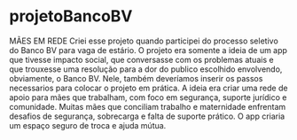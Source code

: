 # projetoBancoBV
MÃES EM REDE
Criei esse projeto quando participei do processo seletivo do Banco BV para vaga de estário. O projeto era somente a ideia de um app que tivesse impacto social, que conversasse com os problemas atuais e que trouxesse uma resolução para a dor do publico escolhido envolvendo, obviamente, o Banco BV. Nele, também deveríamos inserir os passos necessarios para colocar o projeto em prática.
A ideia era criar uma rede de apoio para mães que trabalham, com foco em segurança, suporte jurídico e comunidade. Muitas mães que conciliam trabalho e maternidade enfrentam desafios de segurança, sobrecarga e falta de suporte prático. O app criaria um espaço seguro de troca e ajuda mútua.

